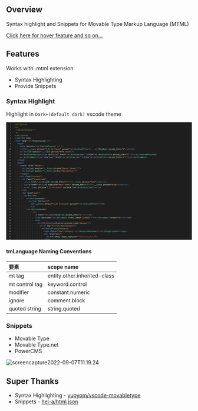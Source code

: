 ## Overview

Syntax highlight and Snippets for Movable Type Markup Language (MTML)

[Click here for hover feature and so on...](https://marketplace.visualstudio.com/items?itemName=fhiromasa.mtml-language-feature)

## Features

Works with .mtml extension

- Syntax Highlighting
- Provide Snippets

### Syntax Highlight

Highlight in `Dark+(default dark)` vscode theme

![screenshot2022-09-07T11.08.41](./images/screenshot2022-09-07T11.08.41.png "screenshot2022-09-07T11.08.41")

#### tmLanguage Naming Conventions

| 要素           | scope name                   |
| :------------- | :--------------------------- |
| mt tag         | entity.other.inherited-class |
| mt control tag | keyword.control              |
| modifier       | constant.numeric             |
| ignore         | comment.block                |
| quoted string  | string.quoted                |

### Snippets

- Movable Type
- Movable Type.net
- PowerCMS

![screencapture2022-09-07T11.19.24](./images/screencapture2022-09-07T11.19.24.gif "screencapture2022-09-07T11.19.24")

## Super Thanks

- Syntax Highlighting - [yupyom/vscode-movabletype](https://github.com/yupyom/vscode-movabletype/tree/0.1.0)
- Snippets - [hei-a/html.json](https://gist.github.com/hei-a/73c9ccdad642b64d6d1c03b629ee14c7)

